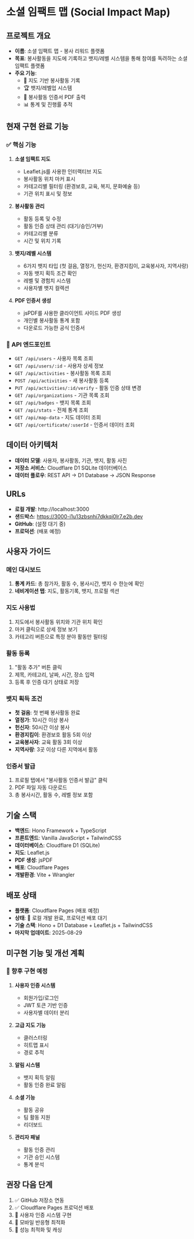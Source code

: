 # 소셜 임팩트 맵 (Social Impact Map)

## 프로젝트 개요
- **이름**: 소셜 임팩트 맵 - 봉사 리워드 플랫폼
- **목표**: 봉사활동을 지도에 기록하고 뱃지/레벨 시스템을 통해 참여를 독려하는 소셜 임팩트 플랫폼
- **주요 기능**: 
  - 📍 지도 기반 봉사활동 기록
  - 🏆 뱃지/레벨업 시스템
  - 📜 봉사활동 인증서 PDF 출력
  - 📊 통계 및 진행률 추적

## 현재 구현 완료 기능

### ✅ 핵심 기능
1. **소셜 임팩트 지도**
   - Leaflet.js를 사용한 인터랙티브 지도
   - 봉사활동 위치 마커 표시
   - 카테고리별 필터링 (환경보호, 교육, 복지, 문화예술 등)
   - 기관 위치 표시 및 정보

2. **봉사활동 관리**
   - 활동 등록 및 수정
   - 활동 인증 상태 관리 (대기/승인/거부)
   - 카테고리별 분류
   - 시간 및 위치 기록

3. **뱃지/레벨 시스템**
   - 6가지 뱃지 타입 (첫 걸음, 열정가, 헌신자, 환경지킴이, 교육봉사자, 지역사랑)
   - 자동 뱃지 획득 조건 확인
   - 레벨 및 경험치 시스템
   - 사용자별 뱃지 컬렉션

4. **PDF 인증서 생성**
   - jsPDF를 사용한 클라이언트 사이드 PDF 생성
   - 개인별 봉사활동 통계 포함
   - 다운로드 가능한 공식 인증서

### 🎯 API 엔드포인트
- `GET /api/users` - 사용자 목록 조회
- `GET /api/users/:id` - 사용자 상세 정보
- `GET /api/activities` - 봉사활동 목록 조회
- `POST /api/activities` - 새 봉사활동 등록
- `PUT /api/activities/:id/verify` - 활동 인증 상태 변경
- `GET /api/organizations` - 기관 목록 조회
- `GET /api/badges` - 뱃지 목록 조회
- `GET /api/stats` - 전체 통계 조회
- `GET /api/map-data` - 지도 데이터 조회
- `GET /api/certificate/:userId` - 인증서 데이터 조회

## 데이터 아키텍처
- **데이터 모델**: 사용자, 봉사활동, 기관, 뱃지, 활동 사진
- **저장소 서비스**: Cloudflare D1 SQLite 데이터베이스
- **데이터 플로우**: REST API → D1 Database → JSON Response

## URLs
- **로컬 개발**: http://localhost:3000
- **샌드박스**: https://3000-i1u13zbsnhi7dkkqi0lr7.e2b.dev
- **GitHub**: (설정 대기 중)
- **프로덕션**: (배포 예정)

## 사용자 가이드

### 메인 대시보드
1. **통계 카드**: 총 참가자, 활동 수, 봉사시간, 뱃지 수 한눈에 확인
2. **네비게이션 탭**: 지도, 활동기록, 뱃지, 프로필 섹션

### 지도 사용법
1. 지도에서 봉사활동 위치와 기관 위치 확인
2. 마커 클릭으로 상세 정보 보기
3. 카테고리 버튼으로 특정 분야 활동만 필터링

### 활동 등록
1. "활동 추가" 버튼 클릭
2. 제목, 카테고리, 날짜, 시간, 장소 입력
3. 등록 후 인증 대기 상태로 저장

### 뱃지 획득 조건
- **첫 걸음**: 첫 번째 봉사활동 완료
- **열정가**: 10시간 이상 봉사
- **헌신자**: 50시간 이상 봉사
- **환경지킴이**: 환경보호 활동 5회 이상
- **교육봉사자**: 교육 활동 3회 이상
- **지역사랑**: 3곳 이상 다른 지역에서 활동

### 인증서 발급
1. 프로필 탭에서 "봉사활동 인증서 발급" 클릭
2. PDF 파일 자동 다운로드
3. 총 봉사시간, 활동 수, 레벨 정보 포함

## 기술 스택
- **백엔드**: Hono Framework + TypeScript
- **프론트엔드**: Vanilla JavaScript + TailwindCSS
- **데이터베이스**: Cloudflare D1 (SQLite)
- **지도**: Leaflet.js
- **PDF 생성**: jsPDF
- **배포**: Cloudflare Pages
- **개발환경**: Vite + Wrangler

## 배포 상태
- **플랫폼**: Cloudflare Pages (배포 예정)
- **상태**: 🔄 로컬 개발 완료, 프로덕션 배포 대기
- **기술 스택**: Hono + D1 Database + Leaflet.js + TailwindCSS
- **마지막 업데이트**: 2025-08-29

## 미구현 기능 및 개선 계획

### 🔄 향후 구현 예정
1. **사용자 인증 시스템**
   - 회원가입/로그인
   - JWT 토큰 기반 인증
   - 사용자별 데이터 분리

2. **고급 지도 기능**
   - 클러스터링
   - 히트맵 표시
   - 경로 추적

3. **알림 시스템**
   - 뱃지 획득 알림
   - 활동 인증 완료 알림

4. **소셜 기능**
   - 활동 공유
   - 팀 활동 지원
   - 리더보드

5. **관리자 패널**
   - 활동 인증 관리
   - 기관 승인 시스템
   - 통계 분석

## 권장 다음 단계
1. ✅ GitHub 저장소 연동
2. ✅ Cloudflare Pages 프로덕션 배포
3. 🔄 사용자 인증 시스템 구현
4. 🔄 모바일 반응형 최적화
5. 🔄 성능 최적화 및 캐싱